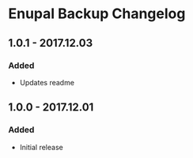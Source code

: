 # Enupal Backup Changelog

## 1.0.1 - 2017.12.03
### Added
- Updates readme

## 1.0.0 - 2017.12.01
### Added
- Initial release